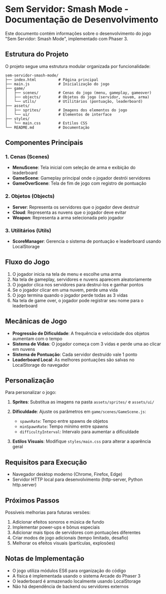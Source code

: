 # Sem Servidor: Smash Mode - Documentação de Desenvolvimento

Este documento contém informações sobre o desenvolvimento do jogo "Sem Servidor: Smash Mode", implementado com Phaser 3.

## Estrutura do Projeto

O projeto segue uma estrutura modular organizada por funcionalidade:

```
sem-servidor-smash-mode/
├── index.html          # Página principal
├── main.js             # Inicialização do jogo
├── game/
│   ├── scenes/         # Cenas do jogo (menu, gameplay, gameover)
│   ├── objects/        # Objetos do jogo (servidor, nuvem, arma)
│   └── utils/          # Utilitários (pontuação, leaderboard)
├── assets/
│   ├── sprites/        # Imagens dos elementos do jogo
│   └── ui/             # Elementos de interface
├── styles/
│   └── main.css        # Estilos CSS
└── README.md           # Documentação
```

## Componentes Principais

### 1. Cenas (Scenes)

- **MenuScene**: Tela inicial com seleção de arma e exibição do leaderboard
- **GameScene**: Gameplay principal onde o jogador destrói servidores
- **GameOverScene**: Tela de fim de jogo com registro de pontuação

### 2. Objetos (Objects)

- **Server**: Representa os servidores que o jogador deve destruir
- **Cloud**: Representa as nuvens que o jogador deve evitar
- **Weapon**: Representa a arma selecionada pelo jogador

### 3. Utilitários (Utils)

- **ScoreManager**: Gerencia o sistema de pontuação e leaderboard usando LocalStorage

## Fluxo do Jogo

1. O jogador inicia na tela de menu e escolhe uma arma
2. Na tela de gameplay, servidores e nuvens aparecem aleatoriamente
3. O jogador clica nos servidores para destruí-los e ganhar pontos
4. Se o jogador clicar em uma nuvem, perde uma vida
5. O jogo termina quando o jogador perde todas as 3 vidas
6. Na tela de game over, o jogador pode registrar seu nome para o leaderboard

## Mecânicas de Jogo

- **Progressão de Dificuldade**: A frequência e velocidade dos objetos aumentam com o tempo
- **Sistema de Vidas**: O jogador começa com 3 vidas e perde uma ao clicar em nuvens
- **Sistema de Pontuação**: Cada servidor destruído vale 1 ponto
- **Leaderboard Local**: As melhores pontuações são salvas no LocalStorage do navegador

## Personalização

Para personalizar o jogo:

1. **Sprites**: Substitua as imagens na pasta `assets/sprites/` e `assets/ui/`
2. **Dificuldade**: Ajuste os parâmetros em `game/scenes/GameScene.js`:
   - `spawnRate`: Tempo entre spawns de objetos
   - `minSpawnRate`: Tempo mínimo entre spawns
   - `difficultyInterval`: Intervalo para aumentar a dificuldade

3. **Estilos Visuais**: Modifique `styles/main.css` para alterar a aparência geral

## Requisitos para Execução

- Navegador desktop moderno (Chrome, Firefox, Edge)
- Servidor HTTP local para desenvolvimento (http-server, Python http.server)

## Próximos Passos

Possíveis melhorias para futuras versões:

1. Adicionar efeitos sonoros e música de fundo
2. Implementar power-ups e bônus especiais
3. Adicionar mais tipos de servidores com pontuações diferentes
4. Criar modos de jogo adicionais (tempo limitado, desafio)
5. Melhorar os efeitos visuais (partículas, explosões)

## Notas de Implementação

- O jogo utiliza módulos ES6 para organização do código
- A física é implementada usando o sistema Arcade do Phaser 3
- O leaderboard é armazenado localmente usando LocalStorage
- Não há dependência de backend ou servidores externos
